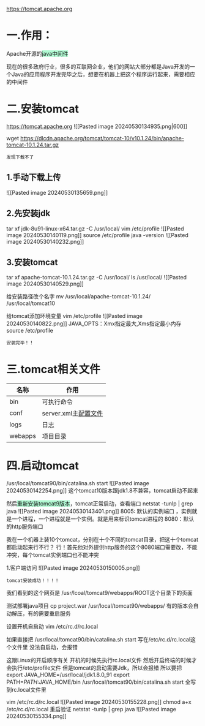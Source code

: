 https://tomcat.apache.org

# 一.作用：
Apache开源的<span style="background:#affad1">java中间件</span>

现在的很多政府行业，很多的互联网企业，他们的网站大部分都是Java开发的一个Java的应用程序开发完毕之后，想要在机器上把这个程序运行起来，需要相应的中间件

# 二.安装tomcat
https://tomcat.apache.org
![[Pasted image 20240530134935.png|600]]

wget https://dlcdn.apache.org/tomcat/tomcat-10/v10.1.24/bin/apache-tomcat-10.1.24.tar.gz

```ad-error
发现下载不了
```

## 1.手动下载上传
![[Pasted image 20240530135659.png]]

## 2.先安装jdk
tar xf jdk-8u91-linux-x64.tar.gz -C /usr/local/
vim /etc/profile
![[Pasted image 20240530140119.png]]
source /etc/profile
java -version
![[Pasted image 20240530140232.png]]

## 3.安装tomcat
tar xf apache-tomcat-10.1.24.tar.gz -C /usr/local/
ls /usr/local/
![[Pasted image 20240530140529.png]]

给安装路径改个名字
mv /usr/local/apache-tomcat-10.1.24/  /usr/local/tomcat10

给tomcat添加环境变量
vim /etc/profile
![[Pasted image 20240530140822.png]]
JAVA_OPTS：Xmx指定最大,Xms指定最小内存
source /etc/profile

```ad-success
安装完毕！！
```


# 三.tomcat相关文件

| 名称    | 作用                                                                                                                 |
| ------- | -------------------------------------------------------------------------------------------------------------------- |
| bin     | 可执行命令                                                                                                           |
| conf    | server.xml主[配置文件](https://so.csdn.net/so/search?q=%E9%85%8D%E7%BD%AE%E6%96%87%E4%BB%B6&spm=1001.2101.3001.7020) |
| logs    | 日志                                                                                                                 |
| webapps | 项目目录                                                                                                             |

# 四.启动tomcat
/usr/local/tomcat90/bin/catalina.sh start
![[Pasted image 20240530142254.png]]
这个tomcat10版本跟jdk1.8不兼容，tomcat启动不起来


然后<span style="background:#affad1">重新安装tomcat9版本</span>，tomcat正常启动，查看端口
netstat -tunlp | grep java
![[Pasted image 20240530143401.png]]
8005: 默认的实例端口 ，实例就是一个进程，一个进程就是一个实例。就是用来标识tomcat进程的
8080：默认的http服务端口

我在一个机器上装10个tomcat，分别在十个不同的tomcat目录，把这十个tomcat都启动起来行不行？
行！首先他对外提供http服务的这个8080端口需要改，不能冲突，每个tomcat实例端口也不能冲突

1.客户端访问
![[Pasted image 20240530150005.png]]

```ad-success
tomcat安装成功！！！！
```
我们看到的这个网页是
/usr/lcoal/tomcat9/webapps/ROOT这个目录下的页面



测试部署java项目
cp project.war /usr/local/tomcat90/webapps/
有的版本会自动解压，有的需要重启服务

设置开机自启动
vim /etc/rc.d/rc.local


如果直接把
/usr/local/tomcat90/bin/catalina.sh start 写在/etc/rc.d/rc.local这个文件里
没法自启动，会报错

这跟Linux的开启顺序有关
开机的时候先执行rc.local文件
然后开启终端的时候才会执行/etc/profile文件
但是tomcat的启动需要Jdk，所以会报错
所以要把
export JAVA_HOME=/usr/local/jdk1.8.0_91 
export PATH=$PATH:$JAVA_HOME/bin 
/usr/local/tomcat90/bin/catalina.sh start
全写到rc.local文件里

vim /etc/rc.d/rc.local
![[Pasted image 20240530155228.png]]
chmod a+x  /etc/rc.d/rc.local 
重启验证
netstat -tunlp | grep java
![[Pasted image 20240530155334.png]]

